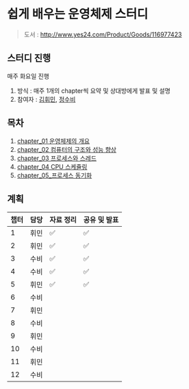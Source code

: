 # 쉽게 배우는 운영체제 스터디

> 도서 : http://www.yes24.com/Product/Goods/116977423

## 스터디 진행

매주 화요일 진행

1. 방식 : 매주 1개의 chapter씩 요약 및 상대방에게 발표 및 설명
2. 참여자 : [김휘민](https://github.com/hwibaski), [정수비](https://github.com/JeongSubi)

## 목차

1. [chapter_01 운영체제의 개요](https://github.com/hwibaski/book_study/blob/main/easy_operating_system/chapter_1/chapter_1.md)
2. [chapter_02 컴퓨터의 구조와 성능 향상](https://github.com/hwibaski/book_study/blob/main/easy_operating_system/chapter_2/chapter_2.md)
3. [chapter_03 프로세스와 스레드](https://github.com/hwibaski/book_study/blob/main/easy_operating_system/chapter_2/chapter_3.md)
4. [chapter_04 CPU 스케쥴링](https://github.com/hwibaski/book_study/blob/main/easy_operating_system/chapter_2/chapter_4.md)
5. [chapter_05_프로세스 동기화](https://github.com/hwibaski/book_study/blob/main/easy_operating_system/chapter_5/chapter_5.md)

## 계획

| 챕터 | 담당 | 자료 정리 | 공유 및 발표 |
| ---- | ---- | --------- | ------------ |
| 1    | 휘민 | ✅        | ✅           |
| 2    | 휘민 | ✅        | ✅           |
| 3    | 수비 | ✅        | ✅           |
| 4    | 수비 | ✅        | ✅           |
| 5    | 휘민 | ✅        | ✅           |
| 6    | 수비 |           |              |
| 7    | 휘민 |           |              |
| 8    | 수비 |           |              |
| 9    | 휘민 |           |              |
| 10   | 수비 |           |              |
| 11   | 휘민 |           |              |
| 12   | 수비 |           |              |
